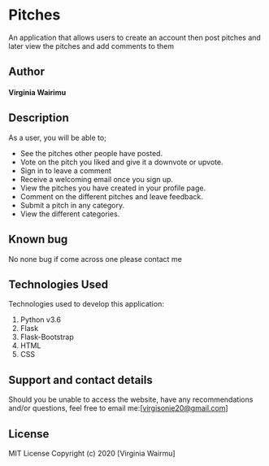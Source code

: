 # Pitches
An application that allows users to create an account then post pitches and later view the pitches and add comments to them
## Author
#### Virginia Wairimu
## Description
As a user, you will be able to;
- See the pitches other people have posted.
- Vote on the pitch you liked and give it a downvote or upvote.
- Sign in to leave a comment
- Receive a welcoming email once you sign up.
- View the pitches you have created in your profile page.
- Comment on the different pitches and leave feedback.
- Submit a pitch in any category.
- View the different categories.


## Known bug
No none bug if come across one please contact me

## Technologies Used
Technologies used to develop this application:

1. Python v3.6
2. Flask 
3. Flask-Bootstrap
4. HTML 
5. CSS

## Support and contact details

Should you be unable to access the website, have any recommendations and/or questions, feel free to email me:[virgisonie20@gmail.com]


## License
MIT License
Copyright (c) 2020 [Virginia Wairmu]